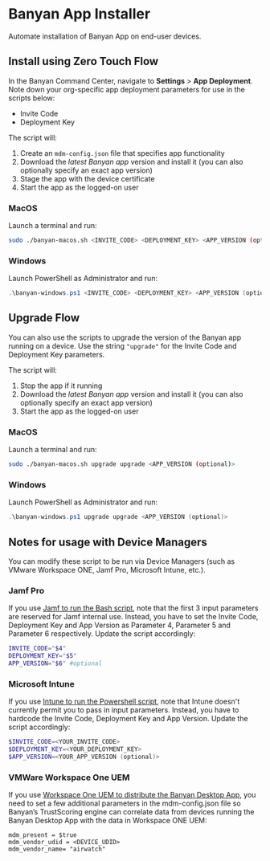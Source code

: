 # Banyan App Installer

Automate installation of Banyan App on end-user devices.


## Install using Zero Touch Flow

In the Banyan Command Center, navigate to **Settings** > **App Deployment**. Note down your org-specific app deployment parameters for use in the scripts below:
- Invite Code
- Deployment Key

The script will:
1. Create an `mdm-config.json` file that specifies app functionality
2. Download the *latest Banyan app* version and install it (you can also optionally specify an exact app version)
3. Stage the app with the device certificate
4. Start the app as the logged-on user


### MacOS

Launch a terminal and run:

```bash
sudo ./banyan-macos.sh <INVITE_CODE> <DEPLOYMENT_KEY> <APP_VERSION (optional)>
```

### Windows

Launch PowerShell as Administrator and run:

```powershell
.\banyan-windows.ps1 <INVITE_CODE> <DEPLOYMENT_KEY> <APP_VERSION (optional)>
```


## Upgrade Flow

You can also use the scripts to upgrade the version of the Banyan app running on a device. Use the string `"upgrade"` for the Invite Code and Deployment Key parameters.

The script will:
1. Stop the app if it running
2. Download the *latest Banyan app* version and install it (you can also optionally specify an exact app version)
3. Start the app as the logged-on user


### MacOS

Launch a terminal and run:

```bash
sudo ./banyan-macos.sh upgrade upgrade <APP_VERSION (optional)>
```

### Windows

Launch PowerShell as Administrator and run:

```powershell
.\banyan-windows.ps1 upgrade upgrade <APP_VERSION (optional)>
```


## Notes for usage with Device Managers

You can modify these script to be run via Device Managers (such as VMware Workspace ONE, Jamf Pro, Microsoft Intune, etc.).

### Jamf Pro

If you use [Jamf to run the Bash script](https://docs.jamf.com/10.26.0/jamf-pro/administrator-guide/Scripts.html), note that the first 3 input parameters are reserved for Jamf internal use. Instead, you have to set the Invite Code, Deployment Key and App Version as Parameter 4, Parameter 5 and Parameter 6 respectively. Update the script accordingly: 

```bash
INVITE_CODE="$4"
DEPLOYMENT_KEY="$5"
APP_VERSION="$6" #optional
```

### Microsoft Intune

If you use [Intune to run the Powershell script](https://docs.microsoft.com/en-us/mem/intune/apps/intune-management-extension), note that Intune doesn't currently permit you to pass in input parameters. Instead, you have to hardcode the Invite Code, Deployment Key and App Version. Update the script accordingly:

```powershell
$INVITE_CODE=<YOUR_INVITE_CODE>
$DEPLOYMENT_KEY=<YOUR_DEPLOYMENT_KEY>
$APP_VERSION=<YOUR_APP_VERSION (optional)>
```

### VMWare Workspace One UEM

If you use [Workspace One UEM to distribute the Banyan Desktop App](https://docs.banyanops.com/docs/feature-guides/manage-users-and-devices/device-managers/workspace-one-cert-api/#wsone), you need to set a few additional parameters in the mdm-config.json file so Banyan’s TrustScoring engine can correlate data from devices running the Banyan Desktop App with the data in Workspace ONE UEM:

```
mdm_present = $true
mdm_vendor_udid = <DEVICE_UDID>
mdm_vendor_name= "airwatch"
```
